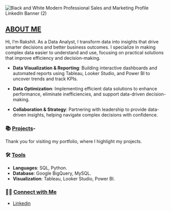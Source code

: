 ![Black and White Modern Professional Sales and Marketing Profile LinkedIn Banner (2)](https://github.com/user-attachments/assets/c4200393-25bb-4523-be73-b87ce39c1817)

## <ins>ABOUT ME</ins>
Hi, I’m Rakshit. As a Data Analyst, I transform data into insights that drive smarter decisions and better business outcomes. I specialize in making complex data easier to understand and use, focusing on practical solutions that improve efficiency and decision-making.

*  **Data Visualization & Reporting**: Building interactive dashboards and automated reports using Tableau, Looker Studio, and Power BI to uncover trends and track KPIs. 

*  **Data Optimization**: Implementing efficient data solutions to enhance performance, eliminate inefficiencies, and support data-driven decision-making.

*  **Collaboration & Strategy**: Partnering with leadership to provide data-driven insights, helping navigate complex decisions with confidence.
   
### 📚 <ins>Projects</ins>-

Thank you for visiting my portfolio, where I highlight my projects.

### 🛠️ <ins>Tools</ins>
*  **Languages**: SQL, Python.                                                                
*  **Database**: Google BigQuery, MySQL.                                                              
*  **Visualization**: Tableau, Looker Studio, Power BI.                                                              

### 👋🏻 <ins>Connect with Me</ins>
 *   [Linkedin](https://www.linkedin.com/in/rakshitmitra/)


